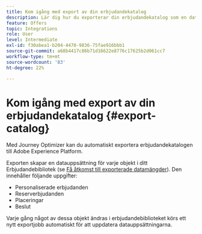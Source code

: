 ```yaml
---
title: Kom igång med export av din erbjudandekatalog
description: Lär dig hur du exporterar din erbjudandekatalog som en datauppsättning
feature: Offers
topic: Integrations
role: User
level: Intermediate
exl-id: f30abea1-b204-4470-9836-75fae916bbb1
source-git-commit: a68b4417c86b71d16622e8776c17625b2d061cc7
workflow-type: tm+mt
source-wordcount: '83'
ht-degree: 22%

---
```


# Kom igång med export av din erbjudandekatalog {#export-catalog}

Med Journey Optimizer kan du automatiskt exportera erbjudandekatalogen till Adobe Experience Platform.

Exporten skapar en datauppsättning för varje objekt i ditt Erbjudandebibliotek (se [Få åtkomst till exporterade datamängder](../export-catalog/access-dataset.md)). Den innehåller följande uppgifter:

* Personaliserade erbjudanden
* Reserverbjudanden
* Placeringar
* Beslut

Varje gång något av dessa objekt ändras i erbjudandebiblioteket körs ett nytt exportjobb automatiskt för att uppdatera datauppsättningarna.

<!--
>[!NOTE]
>
>This feature is not enabled by default. If you want to use it, reach out to your Adobe contact to have it activated for your catalog. Once it is enabled, export jobs will be automated and will require no action from your side.
-->
